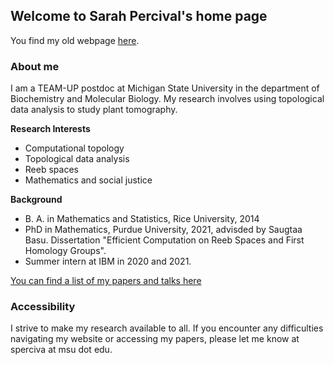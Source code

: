 ## Welcome to Sarah Percival's home page

You find my old webpage [here](https://www.math.purdue.edu/~sperciva/).

### About me

I am a TEAM-UP postdoc at Michigan State University in the department of Biochemistry and Molecular Biology. My research involves using topological data analysis to study plant tomography.

**Research Interests**
* Computational topology
* Topological data analysis
* Reeb spaces
* Mathematics and social justice

**Background** 
* B. A. in Mathematics and Statistics, Rice University, 2014 
* PhD in Mathematics, Purdue University, 2021, advisded by Saugtaa Basu. Dissertation "Efficient Computation on Reeb Spaces and First Homology Groups".
* Summer intern at IBM in 2020 and 2021. 

[You can find a list of my papers and talks here](papers-and-talks)

### Accessibility

I strive to make my research available to all. If you encounter any difficulties navigating my website or accessing my papers, please let me know at sperciva at msu dot edu.
